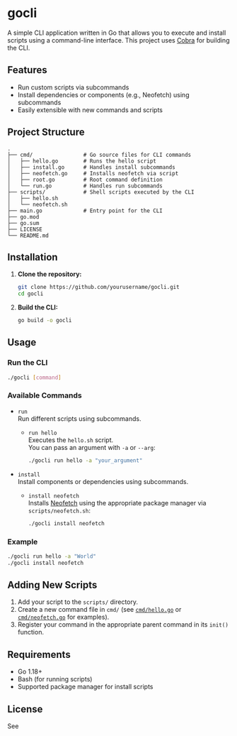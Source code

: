 # gocli

A simple CLI application written in Go that allows you to execute and install scripts using a command-line interface. This project uses [Cobra](https://github.com/spf13/cobra) for building the CLI.

## Features

- Run custom scripts via subcommands
- Install dependencies or components (e.g., Neofetch) using subcommands
- Easily extensible with new commands and scripts

## Project Structure

```
.
├── cmd/                # Go source files for CLI commands
│   ├── hello.go        # Runs the hello script
│   ├── install.go      # Handles install subcommands
│   ├── neofetch.go     # Installs neofetch via script
│   ├── root.go         # Root command definition
│   └── run.go          # Handles run subcommands
├── scripts/            # Shell scripts executed by the CLI
│   ├── hello.sh
│   └── neofetch.sh
├── main.go             # Entry point for the CLI
├── go.mod
├── go.sum
├── LICENSE
└── README.md
```

## Installation

1. **Clone the repository:**
   ```sh
   git clone https://github.com/yourusername/gocli.git
   cd gocli
   ```

2. **Build the CLI:**
   ```sh
   go build -o gocli
   ```

## Usage

### Run the CLI

```sh
./gocli [command]
```

### Available Commands

- `run`  
  Run different scripts using subcommands.

    - `run hello`  
      Executes the `hello.sh` script.  
      You can pass an argument with `-a` or `--arg`:
      ```sh
      ./gocli run hello -a "your_argument"
      ```

- `install`  
  Install components or dependencies using subcommands.

    - `install neofetch`  
      Installs [Neofetch](https://github.com/dylanaraps/neofetch) using the appropriate package manager via `scripts/neofetch.sh`:
      ```sh
      ./gocli install neofetch
      ```

### Example

```sh
./gocli run hello -a "World"
./gocli install neofetch
```

## Adding New Scripts

1. Add your script to the `scripts/` directory.
2. Create a new command file in `cmd/` (see [`cmd/hello.go`](cmd/hello.go) or [`cmd/neofetch.go`](cmd/neofetch.go) for examples).
3. Register your command in the appropriate parent command in its `init()` function.

## Requirements

- Go 1.18+
- Bash (for running scripts)
- Supported package manager for install scripts

## License

See